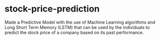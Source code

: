 # stock-price-prediction
Made a Predictive Model with the use of Machine Learning algorithms and Long Short Term Memory (LSTM) that can be used by the individuals to predict the stock price of a company based on its past performance.
